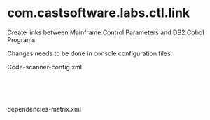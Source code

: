# com.castsoftware.labs.ctl.link
Create links between Mainframe Control Parameters and DB2 Cobol Programs


Changes needs to be done in console configuration files.

Code-scanner-config.xml 

<discoverer extensionId="com.castsoftware.uc.asmzos" dmtId="asmzosfilediscoverer"
            fileExtensions=".asm;.ASM;.mlc;.MLC;.asmacro;.ASMACRO;" label="ASM zOS Files"/>
<discoverer extensionId="com.castsoftware.labs.ctl.link" dmtId="ctlzosfilediscoverer"
            fileExtensions=".CTL;.ctl;.ndm;.NDM;" label="CTL zOS Files"/>
<discoverer extensionId="com.castsoftware.labs.rexx" dmtId="rexxzosfilediscoverer"
            fileExtensions=".REXX;.rexx;" label="REXX zOS Files"/>    
<discoverer extensionId="com.castsoftware.labs.focus" dmtId="focuszosfilediscoverer"
            fileExtensions=".FEX;.MAS;.FOC;.fex;.mas;.foc;" label="focus zOS Files"/>    
<discoverer extensionId="com.castsoftware.uc.easytrieve" dmtId="esyzosfilediscoverer"
            fileExtensions=".ESY;.MAC;.esy;.mac;" label="ESY zOS Files"/>    
<discoverer extensionId="com.castsoftware.labs.zos.basesas" dmtId="saszosfilediscoverer"
            fileExtensions=".sas;.SAS;" label="SAS zOS Files"/> 


dependencies-matrix.xml 

<technology symbol="Mainframe Control Parms" type="language">
    <allow symbol="SQL"/>
</technology>
<technology symbol="Assembler" type="language">
    <allow symbol="SQL"/>
</technology>
<technology symbol="Rexx Language" type="language">
    <allow symbol="SQL"/>
</technology> 
<technology symbol="Easytrieve Plus Language" type="language">
    <allow symbol="SQL"/>
</technology>
<technology symbol="FOCUS Language" type="language">
    <allow symbol="SQL"/>
</technology>

<technology symbol="BaseSAS" type="language">
    <allow symbol="SQL"/>
</technology>
